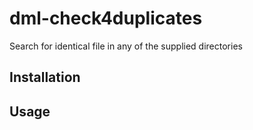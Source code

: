 # dml-check4duplicates

Search for identical file in any of the supplied directories

## Installation

## Usage

